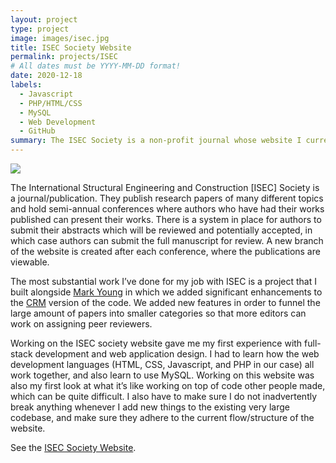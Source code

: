 ```yaml
---
layout: project
type: project
image: images/isec.jpg
title: ISEC Society Website
permalink: projects/ISEC
# All dates must be YYYY-MM-DD format!
date: 2020-12-18
labels:
  - Javascript
  - PHP/HTML/CSS
  - MySQL
  - Web Development
  - GitHub
summary: The ISEC Society is a non-profit journal whose website I currently work on.
---
```


<img class="ui image" src="{{ site.baseurl }}/images/isec-home.png">


The International Structural Engineering and Construction \[ISEC] Society is a journal/publication. They publish research papers of many different topics and hold semi-annual conferences where authors who have had their works published can present their works. There is a system in place for authors to submit their abstracts which will be reviewed and potentially accepted, in which case authors can submit the full manuscript for review. A new branch of the website is created after each conference, where the publications are viewable.

The most substantial work I’ve done for my job with ISEC is a project that I built alongside [Mark Young](https://markyoung010.github.io/) in which we added significant enhancements to the [CRM](https://www.conferencereviewmanager.com/) version of the code. We added new features in order to funnel the large amount of papers into smaller categories so that more editors can work on assigning peer reviewers.

Working on the ISEC society website gave me my first experience with full-stack development and web application design. I had to learn how the web development languages (HTML, CSS, Javascript, and PHP in our case) all work together, and also learn to use MySQL. Working on this website was also my first look at what it’s like working on top of code other people made, which can be quite difficult. I also have to make sure I do not inadvertently break anything whenever I add new things to the existing very large codebase, and make sure they adhere to the current flow/structure of the website.

See the [ISEC Society Website](https://www.isec-society.org/index.php/).

